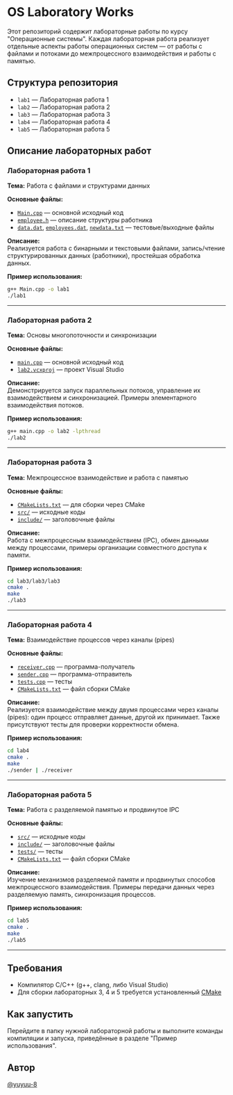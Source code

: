 # OS Laboratory Works

Этот репозиторий содержит лабораторные работы по курсу "Операционные системы". Каждая лабораторная работа реализует отдельные аспекты работы операционных систем — от работы с файлами и потоками до межпроцессного взаимодействия и работы с памятью.

## Структура репозитория

- `lab1` — Лабораторная работа 1
- `lab2` — Лабораторная работа 2
- `lab3` — Лабораторная работа 3
- `lab4` — Лабораторная работа 4
- `lab5` — Лабораторная работа 5

## Описание лабораторных работ

### Лабораторная работа 1

**Тема:** Работа с файлами и структурами данных

**Основные файлы:**
- [`Main.cpp`](lab1/Lab1/Main/Main.cpp) — основной исходный код
- [`employee.h`](lab1/Lab1/Main/employee.h) — описание структуры работника
- [`data.dat`](lab1/Lab1/Main/data.dat), [`employees.dat`](lab1/Lab1/Main/employees.dat), [`newdata.txt`](lab1/Lab1/Main/newdata.txt) — тестовые/выходные файлы

**Описание:**  
Реализуется работа с бинарными и текстовыми файлами, запись/чтение структурированных данных (работники), простейшая обработка данных.

**Пример использования:**
```sh
g++ Main.cpp -o lab1
./lab1
```

---

### Лабораторная работа 2

**Тема:** Основы многопоточности и синхронизации

**Основные файлы:**
- [`main.cpp`](lab2/lab2/lab2/main.cpp) — основной исходный код
- [`lab2.vcxproj`](lab2/lab2/lab2/lab2.vcxproj) — проект Visual Studio

**Описание:**  
Демонстрируется запуск параллельных потоков, управление их взаимодействием и синхронизацией. Примеры элементарного взаимодействия потоков.

**Пример использования:**
```sh
g++ main.cpp -o lab2 -lpthread
./lab2
```

---

### Лабораторная работа 3

**Тема:** Межпроцессное взаимодействие и работа с памятью

**Основные файлы:**
- [`CMakeLists.txt`](lab3/lab3/lab3/CMakeLists.txt) — для сборки через CMake
- [`src/`](lab3/lab3/lab3/src) — исходные коды
- [`include/`](lab3/lab3/lab3/include) — заголовочные файлы

**Описание:**  
Работа с межпроцессным взаимодействием (IPC), обмен данными между процессами, примеры организации совместного доступа к памяти.

**Пример использования:**
```sh
cd lab3/lab3/lab3
cmake .
make
./lab3
```

---

### Лабораторная работа 4

**Тема:** Взаимодействие процессов через каналы (pipes)

**Основные файлы:**
- [`receiver.cpp`](lab4/receiver.cpp) — программа-получатель
- [`sender.cpp`](lab4/sender.cpp) — программа-отправитель
- [`tests.cpp`](lab4/tests.cpp) — тесты
- [`CMakeLists.txt`](lab4/CMakeLists.txt) — файл сборки CMake

**Описание:**  
Реализуется взаимодействие между двумя процессами через каналы (pipes): один процесс отправляет данные, другой их принимает. Также присутствуют тесты для проверки корректности обмена.

**Пример использования:**
```sh
cd lab4
cmake .
make
./sender | ./receiver
```

---

### Лабораторная работа 5

**Тема:** Работа с разделяемой памятью и продвинутое IPC

**Основные файлы:**
- [`src/`](lab5/src) — исходные коды
- [`include/`](lab5/include) — заголовочные файлы
- [`tests/`](lab5/tests) — тесты
- [`CMakeLists.txt`](lab5/CMakeLists.txt) — файл сборки CMake

**Описание:**  
Изучение механизмов разделяемой памяти и продвинутых способов межпроцессного взаимодействия. Примеры передачи данных через разделяемую память, синхронизация процессов.

**Пример использования:**
```sh
cd lab5
cmake .
make
./lab5
```

---

## Требования

- Компилятор C/C++ (g++, clang, либо Visual Studio)
- Для сборки лабораторных 3, 4 и 5 требуется установленный [CMake](https://cmake.org/)

## Как запустить

Перейдите в папку нужной лабораторной работы и выполните команды компиляции и запуска, приведённые в разделе "Пример использования".

## Автор

[@yuyuu-8](https://github.com/yuyuu-8)
